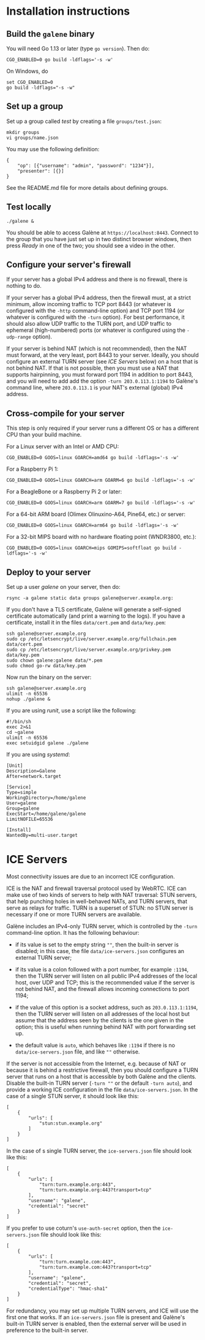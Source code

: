 # Installation instructions

## Build the `galene` binary

You will need Go 1.13 or later (type `go version`).  Then do:

    CGO_ENABLED=0 go build -ldflags='-s -w'

On Windows, do

    set CGO_ENABLED=0
    go build -ldflags="-s -w"


## Set up a group

Set up a group called *test* by creating a file `groups/test.json`:

    mkdir groups
    vi groups/name.json
    
You may use the following definition:

    {
        "op": [{"username": "admin", "password": "1234"}],
        "presenter": [{}]
    }

See the README.md file for more details about defining groups.


## Test locally

    ./galene &
    
You should be able to access Galène at `https://localhost:8443`.  Connect
to the group that you have just set up in two distinct browser windows,
then press *Ready* in one of the two; you should see a video in the other.


## Configure your server's firewall

If your server has a global IPv4 address and there is no firewall, there
is nothing to do.

If your server has a global IPv4 address, then the firewall must, at
a strict minimum, allow incoming traffic to TCP port 8443 (or whatever is
configured with the `-http` command-line option) and TCP port 1194 (or
whatever is configured with the `-turn` option).  For best performance, it
should also allow UDP traffic to the TURN port, and UDP traffic to
ephemeral (high-numbered) ports (or whatever is configured using the
`-udp-range` option).

If your server is behind NAT (which is not recommended), then the NAT must
forward, at the very least, port 8443 to your server.  Ideally, you should
configure an external TURN server (see *ICE Servers* below) on a host that
is not behind NAT.  If that is not possible, then you must use a NAT that
supports hairpinning, you must forward port 1194 in addition to port 8443,
and you will need to add add the option `-turn 203.0.113.1:1194` to
Galène's command line, where `203.0.113.1` is your NAT's external (global)
IPv4 address.


## Cross-compile for your server

This step is only required if your server runs a different OS or has
a different CPU than your build machine.

For a Linux server with an Intel or AMD CPU:

    CGO_ENABLED=0 GOOS=linux GOARCH=amd64 go build -ldflags='-s -w'

For a Raspberry Pi 1:

    CGO_ENABLED=0 GOOS=linux GOARCH=arm GOARM=6 go build -ldflags='-s -w'

For a BeagleBone or a Raspberry Pi 2 or later:

    CGO_ENABLED=0 GOOS=linux GOARCH=arm GOARM=7 go build -ldflags='-s -w'

For a 64-bit ARM board (Olimex Olinuxino-A64, Pine64, etc.) or server:

    CGO_ENABLED=0 GOOS=linux GOARCH=arm64 go build -ldflags='-s -w'

For a 32-bit MIPS board with no hardware floating point (WNDR3800, etc.):

    CGO_ENABLED=0 GOOS=linux GOARCH=mips GOMIPS=softfloat go build -ldflags='-s -w'


## Deploy to your server

Set up a user *galene* on your server, then do:

    rsync -a galene static data groups galene@server.example.org:

If you don't have a TLS certificate, Galène will generate a self-signed
certificate automatically (and print a warning to the logs).  If you have
a certificate, install it in the files `data/cert.pem` and `data/key.pem`:

    ssh galene@server.example.org
    sudo cp /etc/letsencrypt/live/server.example.org/fullchain.pem data/cert.pem
    sudo cp /etc/letsencrypt/live/server.example.org/privkey.pem data/key.pem
    sudo chown galene:galene data/*.pem
    sudo chmod go-rw data/key.pem
    
Now run the binary on the server:

    ssh galene@server.example.org
    ulimit -n 65536
    nohup ./galene &

If you are using *runit*, use a script like the following:

    #!/bin/sh
    exec 2>&1
    cd ~galene
    ulimit -n 65536
    exec setuidgid galene ./galene

If you are using *systemd*:

    [Unit]
    Description=Galene
    After=network.target

    [Service]
    Type=simple
    WorkingDirectory=/home/galene
    User=galene
    Group=galene
    ExecStart=/home/galene/galene
    LimitNOFILE=65536

    [Install]
    WantedBy=multi-user.target


# ICE Servers

Most connectivity issues are due to an incorrect ICE configuration.

ICE is the NAT and firewall traversal protocol used by WebRTC.  ICE can
make use of two kinds of servers to help with NAT traversal: STUN servers,
that help punching holes in well-behaved NATs, and TURN servers, that
serve as relays for traffic.  TURN is a superset of STUN: no STUN server
is necessary if one or more TURN servers are available.

Galène includes an IPv4-only TURN server, which is controlled by the
`-turn` command-line option.  It has the following behaviour:

  * if its value is set to the empty string `""`, then the built-in server
    is disabled; in this case, the file `data/ice-servers.json` configures
    an external TURN server;

  * if its value is a colon followed with a port number, for example
    `:1194`, then the TURN server will listen on all public IPv4 addresses
    of the local host, over UDP and TCP; this is the recommended value if
    the server is not behind NAT, and the firewall allows incoming
    connections to port 1194;

  * if the value of this option is a socket address, such as
    `203.0.113.1:1194`, then the TURN server will listen on all addresses
    of the local host but assume that the address seen by the clients is
    the one given in the option; this is useful when running behind NAT
    with port forwarding set up.

  * the default value is `auto`, which behaves like `:1194` if there is no
    `data/ice-servers.json` file, and like `""` otherwise.

If the server is not accessible from the Internet, e.g. because of NAT or
because it is behind a restrictive firewall, then you should configure
a TURN server that runs on a host that is accessible by both Galène and
the clients.  Disable the built-in TURN server (`-turn ""` or the default
`-turn auto`), and provide a working ICE configuration in the file
`data/ice-servers.json`.  In the case of a single STUN server, it should
look like this:

    [
        {
            "urls": [
                "stun:stun.example.org"
            ]
        }
    ]
    
In the case of s single TURN server, the `ice-servers.json` file should
look like this:

    [
        {
            "urls": [
                "turn:turn.example.org:443",
                "turn:turn.example.org:443?transport=tcp"
            ],
            "username": "galene",
            "credential": "secret"
        }
    ]

If you prefer to use coturn's `use-auth-secret` option, then the
`ice-servers.json` file should look like this:

    [
        {
            "urls": [
                "turn:turn.example.com:443",
                "turn:turn.example.com:443?transport=tcp"
            ],
            "username": "galene",
            "credential": "secret",
            "credentialType": "hmac-sha1"
        }
    ]
    
For redundancy, you may set up multiple TURN servers, and ICE will use the
first one that works.  If an `ice-servers.json` file is present and
Galène's built-in TURN server is enabled, then the external server will be
used in preference to the built-in server.
